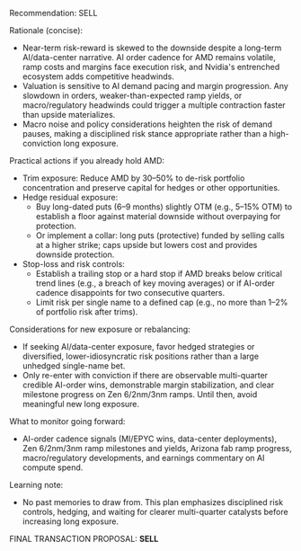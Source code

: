 Recommendation: SELL

Rationale (concise):
- Near-term risk-reward is skewed to the downside despite a long-term AI/data-center narrative. AI order cadence for AMD remains volatile, ramp costs and margins face execution risk, and Nvidia's entrenched ecosystem adds competitive headwinds.
- Valuation is sensitive to AI demand pacing and margin progression. Any slowdown in orders, weaker-than-expected ramp yields, or macro/regulatory headwinds could trigger a multiple contraction faster than upside materializes.
- Macro noise and policy considerations heighten the risk of demand pauses, making a disciplined risk stance appropriate rather than a high-conviction long exposure.

Practical actions if you already hold AMD:
- Trim exposure: Reduce AMD by 30–50% to de-risk portfolio concentration and preserve capital for hedges or other opportunities.
- Hedge residual exposure:
  - Buy long-dated puts (6–9 months) slightly OTM (e.g., 5–15% OTM) to establish a floor against material downside without overpaying for protection.
  - Or implement a collar: long puts (protective) funded by selling calls at a higher strike; caps upside but lowers cost and provides downside protection.
- Stop-loss and risk controls:
  - Establish a trailing stop or a hard stop if AMD breaks below critical trend lines (e.g., a breach of key moving averages) or if AI-order cadence disappoints for two consecutive quarters.
  - Limit risk per single name to a defined cap (e.g., no more than 1–2% of portfolio risk after trims).

Considerations for new exposure or rebalancing:
- If seeking AI/data-center exposure, favor hedged strategies or diversified, lower-idiosyncratic risk positions rather than a large unhedged single-name bet.
- Only re-enter with conviction if there are observable multi-quarter credible AI-order wins, demonstrable margin stabilization, and clear milestone progress on Zen 6/2nm/3nm ramps. Until then, avoid meaningful new long exposure.

What to monitor going forward:
- AI-order cadence signals (MI/EPYC wins, data-center deployments), Zen 6/2nm/3nm ramp milestones and yields, Arizona fab ramp progress, macro/regulatory developments, and earnings commentary on AI compute spend.

Learning note:
- No past memories to draw from. This plan emphasizes disciplined risk controls, hedging, and waiting for clearer multi-quarter catalysts before increasing long exposure.

FINAL TRANSACTION PROPOSAL: **SELL**